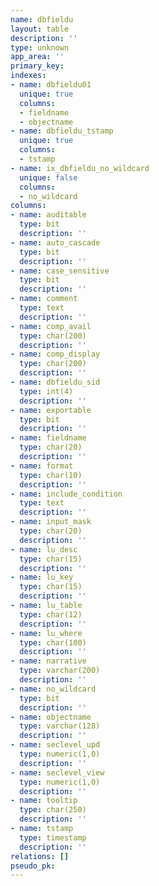 ```yaml
---
name: dbfieldu
layout: table
description: ''
type: unknown
app_area: ''
primary_key: 
indexes:
- name: dbfieldu01
  unique: true
  columns:
  - fieldname
  - objectname
- name: dbfieldu_tstamp
  unique: true
  columns:
  - tstamp
- name: ix_dbfieldu_no_wildcard
  unique: false
  columns:
  - no_wildcard
columns:
- name: auditable
  type: bit
  description: ''
- name: auto_cascade
  type: bit
  description: ''
- name: case_sensitive
  type: bit
  description: ''
- name: comment
  type: text
  description: ''
- name: comp_avail
  type: char(200)
  description: ''
- name: comp_display
  type: char(200)
  description: ''
- name: dbfieldu_sid
  type: int(4)
  description: ''
- name: exportable
  type: bit
  description: ''
- name: fieldname
  type: char(20)
  description: ''
- name: format
  type: char(10)
  description: ''
- name: include_condition
  type: text
  description: ''
- name: input_mask
  type: char(20)
  description: ''
- name: lu_desc
  type: char(15)
  description: ''
- name: lu_key
  type: char(15)
  description: ''
- name: lu_table
  type: char(12)
  description: ''
- name: lu_where
  type: char(100)
  description: ''
- name: narrative
  type: varchar(200)
  description: ''
- name: no_wildcard
  type: bit
  description: ''
- name: objectname
  type: varchar(128)
  description: ''
- name: seclevel_upd
  type: numeric(1,0)
  description: ''
- name: seclevel_view
  type: numeric(1,0)
  description: ''
- name: tooltip
  type: char(250)
  description: ''
- name: tstamp
  type: timestamp
  description: ''
relations: []
pseudo_pk: 
---
```


